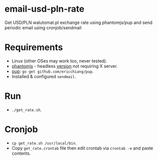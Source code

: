 # email-usd-pln-rate

Get USD/PLN walutomat.pl exchange rate using phantomjs/pup and send periodic email using cronjob/sendmail


# Requirements

- Linux (other OSes may work too, never tested).
- [phantomjs](https://gist.github.com/julionc/7476620) - headless [version](https://bitbucket.org/ariya/phantomjs/downloads/phantomjs-2.1.1-linux-x86_64.tar.bz2) not requiring X server.
- [pup](https://github.com/ericchiang/pup): `go get github.com/ericchiang/pup`.
- Installed & configured `sendmail`.

# Run

- `./get_rate.sh`.

# Cronjob

- `cp get_rate.sh /usr/local/bin`.
- Copy `get_rate.crontab` file then edit crontab via `crontab -e` and paste contents.

